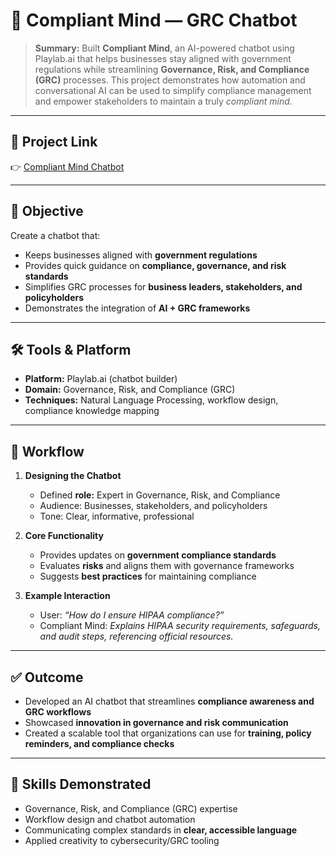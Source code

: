# 🤖 Compliant Mind — GRC Chatbot

> **Summary:** Built **Compliant Mind**, an AI-powered chatbot using Playlab.ai that helps businesses stay aligned with government regulations while streamlining **Governance, Risk, and Compliance (GRC)** processes. This project demonstrates how automation and conversational AI can be used to simplify compliance management and empower stakeholders to maintain a truly *compliant mind*.

---

## 🔗 Project Link
👉 [Compliant Mind Chatbot](https://www.playlab.ai/project/cmfrnhtgn005qnt0u69t31sdo)

---

## 🎯 Objective
Create a chatbot that:
- Keeps businesses aligned with **government regulations**
- Provides quick guidance on **compliance, governance, and risk standards**
- Simplifies GRC processes for **business leaders, stakeholders, and policyholders**
- Demonstrates the integration of **AI + GRC frameworks**

---

## 🛠️ Tools & Platform
- **Platform:** Playlab.ai (chatbot builder)  
- **Domain:** Governance, Risk, and Compliance (GRC)  
- **Techniques:** Natural Language Processing, workflow design, compliance knowledge mapping  

---

## 🚀 Workflow
1. **Designing the Chatbot**
   - Defined **role:** Expert in Governance, Risk, and Compliance  
   - Audience: Businesses, stakeholders, and policyholders  
   - Tone: Clear, informative, professional  

2. **Core Functionality**
   - Provides updates on **government compliance standards**  
   - Evaluates **risks** and aligns them with governance frameworks  
   - Suggests **best practices** for maintaining compliance  

3. **Example Interaction**
   - User: *“How do I ensure HIPAA compliance?”*  
   - Compliant Mind: *Explains HIPAA security requirements, safeguards, and audit steps, referencing official resources.*  

---

## ✅ Outcome
- Developed an AI chatbot that streamlines **compliance awareness and GRC workflows**  
- Showcased **innovation in governance and risk communication**  
- Created a scalable tool that organizations can use for **training, policy reminders, and compliance checks**  

---

## 🧩 Skills Demonstrated
- Governance, Risk, and Compliance (GRC) expertise  
- Workflow design and chatbot automation  
- Communicating complex standards in **clear, accessible language**  
- Applied creativity to cybersecurity/GRC tooling  


